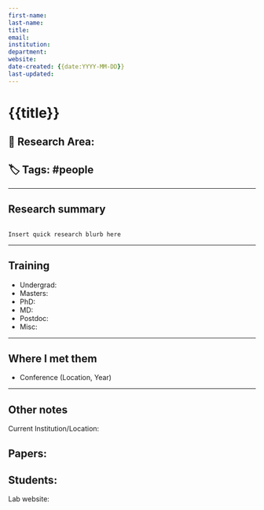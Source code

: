 ```yaml
---
first-name: 
last-name: 
title: 
email: 
institution: 
department: 
website: 
date-created: {{date:YYYY-MM-DD}}
last-updated: 
---
```


# {{title}}

## 🔬 **Research Area**: 
## 🏷 Tags: #people

***

## Research summary

```ad-tldr

Insert quick research blurb here

```

***

## Training

- Undergrad:
- Masters:
- PhD:
- MD:
- Postdoc:
- Misc: 

***

## Where I met them

- Conference (Location, Year)

***

## Other notes

Current Institution/Location: 

Papers:
- 

Students: 
- 

Lab website: